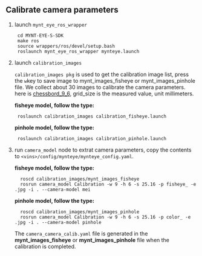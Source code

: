 ## Calibrate camera parameters

1. launch `mynt_eye_ros_wrapper`
   ```
    cd MYNT-EYE-S-SDK
    make ros
    source wrappers/ros/devel/setup.bash
    roslaunch mynt_eye_ros_wrapper mynteye.launch
    ```
2. launch `calibration_images`

    `calibration_images pkg` is used to get the calibration image list, press the `w`key to save image to mynt_images_fisheye or mynt_images_pinhole file. We collect about 30 images to calibrate the camera parameters. here is [chessbord_9_6](./chessbord_9*6.jpg), grid_size is the measured value, unit millimeters.

    **fisheye model, follow the type:**
    ```
     roslaunch calibration_images calibration_fisheye.launch
    ```
    **pinhole model, follow the type:**
    ```
     roslaunch calibration_images calibration_pinhole.launch
    ```
3. run `camera_model` node to extrat camera parameters, copy the contents to `<vins>/config/mynteye/mynteye_config.yaml`.

    **fisheye model, follow the type:**

    ```
      roscd calibration_images/mynt_images_fisheye
      rosrun camera_model Calibration -w 9 -h 6 -s 25.16 -p fisheye_ -e .jpg -i . --camera-model mei
    ```

    **pinhole model, follow the type:**

    ```
      roscd calibration_images/mynt_images_pinhole
      rosrun camera_model Calibration -w 9 -h 6 -s 25.16 -p color_ -e .jpg -i . --camera-model pinhole
    ```
   The `camera_camera_calib.yaml` file is generated in the **mynt_images_fisheye** or **mynt_images_pinhole** file when the calibration is completed.
